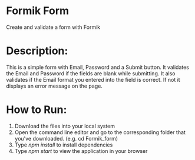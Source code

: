 # Formik Form
Create and validate a form with Formik

# Description:
This is a simple form with Email, Password and a Submit button. It validates the Email and Password if the fields are blank while submitting. It also validates if the Email format
you entered into the field is correct. If not it displays an error message on the page.

# How to Run:
1. Download the files into your local system
2. Open the command line editor and go to the corresponding folder that you've downloaded. (e.g. cd Formik_form)
3. Type _npm install_ to install dependencies
4. Type _npm start_ to view the application in your browser 
